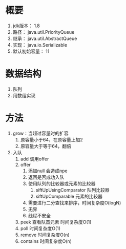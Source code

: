 # 概要
1. jdk版本： 1.8
2. 路径： java.util.PriorityQueue
3. 继承： java.util.AbstractQueue
4. 实现： java.io.Serializable
5. 默认初始容量： 11

# 数据结构
1. 队列
2. 用数组实现

# 方法
1. grow：当超过容量时的扩容
    1. 原容量小于64，在原容量上加2
    2. 原容量大于等于64，翻倍
2. 入队
    1. add 调用offer
    2. offer
        1. 添加null 会造成npe
        2. 返回是否成功入队
        3. 使用队列的比较器或元素的比较器
            1. siftUpUsingComparator 队列比较器
            2. siftUpComparable 元素的比较器
        4. 需要进行二分查找来排序，时间复杂度O(logN)
        5. 无界
        6. 线程不安全
    3. peek 查看队首元素 时间复杂度O(1)
    4. poll 时间复杂度O(1)
    5. remove 时间复杂度O(n)
    6. contains 时间复杂度O(n)